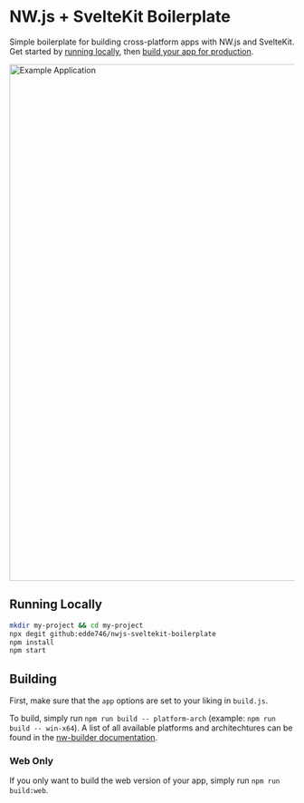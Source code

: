 # NW.js + SvelteKit Boilerplate

Simple boilerplate for building cross-platform apps with NW.js and SvelteKit. Get started by [running locally](#running-locally), then [build your app for production](#building).

<img width="912" alt="Example Application" src="https://github.com/edde746/nwjs-sveltekit-boilerplate/assets/86283021/8a3f4d7c-8fb8-443a-9c6a-8051820d8ac5">

## Running Locally

```bash
mkdir my-project && cd my-project
npx degit github:edde746/nwjs-sveltekit-boilerplate
npm install
npm start
```

## Building

First, make sure that the `app` options are set to your liking in `build.js`.

To build, simply run `npm run build -- platform-arch` (example: `npm run build -- win-x64`). A list of all available platforms and architechtures can be found in the [nw-builder documentation](https://github.com/nwutils/nw-builder?tab=readme-ov-file#api-reference).

### Web Only

If you only want to build the web version of your app, simply run `npm run build:web`.
